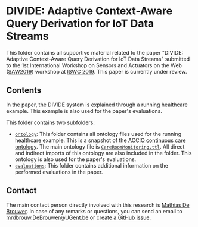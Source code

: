 # DIVIDE: Adaptive Context-Aware Query Derivation for IoT Data Streams

This folder contains all supportive material related to the paper "DIVIDE: Adaptive Context-Aware Query Derivation for IoT Data Streams" submitted to the 1st International Workshop on Sensors and Actuators on the Web ([SAW2019](http://saw.gitlab.emse.fr/2019/)) workshop at [ISWC 2019](https://iswc2019.semanticweb.org/). This paper is currently under review.

## Contents

In the paper, the DIVIDE system is explained through a running healthcare example. This example is also used for the paper's evaluations.

This folder contains two subfolders:

* [`ontology`](ontology): This folder contains all ontology files used for the running healthcare example. This is a snapshot of the [ACCIO continuous care ontology](https://github.com/IBCNServices/Accio-Ontology/tree/gh-pages). The main ontology file is [`CareRoomMonitoring.ttl`](ontology/CareRoomMonitoring.ttl). All direct and indirect imports of this ontology are also included in the folder. This ontology is also used for the paper's evaluations.
* [`evaluations`](evaluations): This folder contains additional information on the performed evaluations in the paper.

## Contact
 
The main contact person directly involved with this research is [Mathias De Brouwer](https://www.linkedin.com/in/mathiasdebrouwer/). In case of any remarks or questions, you can send an email to [mrdbrouw.DeBrouwer@UGent.be](mailto:mrdbrouw.DeBrouwer@UGent.be) or [create a GitHub issue](../../../issues/new). 
